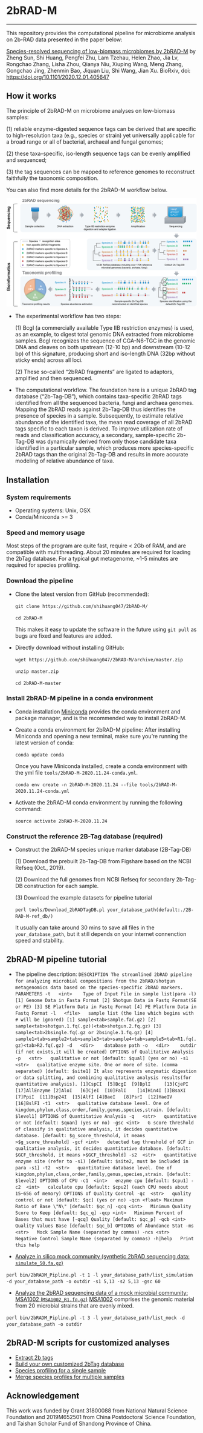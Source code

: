 # 2bRAD-M
----------------------------
This repository provides the computational pipeline for microbiome analysis on 2b-RAD data presented in the paper below:

[Species-resolved sequencing of low-biomass microbiomes by 2bRAD-M](https://www.biorxiv.org/content/10.1101/2020.12.01.405647v1) by Zheng Sun, Shi Huang, Pengfei Zhu, Lam Tzehau, Helen Zhao, Jia Lv, Rongchao Zhang, Lisha Zhou, Qianya Niu, Xiuping Wang, Meng Zhang, Gongchao Jing, Zhenmin Bao, Jiquan Liu, Shi Wang, Jian Xu. BioRxiv, doi: https://doi.org/10.1101/2020.12.01.405647

## How it works
 The principle of 2bRAD-M on microbiome analyses on low-biomass samples: 
 
 (1) reliable enzyme-digested sequence tags can be derived that are specific to high-resolution taxa (e.g., species or strain) yet universally applicable for a broad range or all of bacterial, archaeal and fungal genomes; 
 
 (2) these taxa-specific, iso-length sequence tags can be evenly amplified and sequenced;
 
 (3) the tag sequences can be mapped to reference genomes to reconstruct faithfully the taxonomic composition.
 
 You can also find more details for the 2bRAD-M workflow below. 
 
 ![workflow](2bRAD-M_workflow.png)
 
 * The experimental workflow has two steps: 
 
   (1) BcgI (a commercially available Type IIB restriction enzymes) is used, as an example, to digest total genomic DNA extracted from microbiome samples. BcgI recognizes the sequence of CGA-N6-TGC in the genomic DNA and cleaves on both upstream (12-10 bp) and downstream (10-12 bp) of this signature, producing short and iso-length DNA (32bp without sticky ends) across all loci. 
   
   (2) These so-called “2bRAD fragments” are ligated to adaptors, amplified and then sequenced. 
   
 * The computational workflow. The foundation here is a unique 2bRAD tag database (“2b-Tag-DB”), which contains taxa-specific 2bRAD tags identified from all the sequenced bacteria, fungi and archaea genomes. Mapping the 2bRAD reads against 2b-Tag-DB thus identifies the presence of species in a sample. Subsequently, to estimate relative abundance of the identified taxa, the mean read coverage of all 2bRAD tags specific to each taxon is derived. To improve utilization rate of reads and classification accuracy, a secondary, sample-specific 2b-Tag-DB was dynamically derived from only those candidate taxa identified in a particular sample, which produces more species-specific 2bRAD tags than the original 2b-Tag-DB and results in more accurate modeling of relative abundance of taxa.

## Installation
 ### System requirements
 * Operating systems: Unix, OSX
 * Conda/Miniconda >= 3
 ### Speed and memory usage
 Most steps of the program are quite fast, require < 2Gb of RAM, and are compatible with multithreading. About 20 minutes are required for loading the 2bTag     database. For a typical gut metagenome, ~1-5 minutes are required for species profiling.
 ### Download the pipeline
 * Clone the latest version from GitHub (recommended):  
 
   `git clone https://github.com/shihuang047/2bRAD-M/`
   
   `cd 2bRAD-M`
   
    This makes it easy to update the software in the future using `git pull` as bugs are fixed and features are added.
 * Directly download without installing GitHub:
 
   `wget https://github.com/shihuang047/2bRAD-M/archive/master.zip`
   
   `unzip master.zip`
   
   `cd 2bRAD-M-master`
   
 ### Install 2bRAD-M pipeline in a conda environment 
 * Conda installation
   [Miniconda](https://docs.conda.io/en/latest/miniconda.html) provides the conda environment and package manager, and is the recommended way to install 2bRAD-M. 
 * Create a conda environment for 2bRAD-M pipeline:
   After installing Miniconda and opening a new terminal, make sure you’re running the latest version of conda:
   
   `conda update conda`
   
   Once you have Miniconda installed, create a conda environment with the yml file ``tools/2bRAD-M-2020.11.24-conda.yml``.
   
   `conda env create -n 2bRAD-M-2020.11.24 --file tools/2bRAD-M-2020.11.24-conda.yml`
   
 * Activate the 2bRAD-M conda environment by running the following command:
 
   `source activate 2bRAD-M-2020.11.24`

 ### Construct the reference 2B-Tag database (required)
 * Construct the 2bRAD-M species unique marker database (2B-Tag-DB)
   
   (1) Download the prebuilt 2b-Tag-DB from Figshare based on the NCBI Refseq (Oct., 2019).
   
   (2) Download the full genomes from NCBI Refseq for secondary 2b-Tag-DB construction for each sample.
   
   (3) Download the example datasets for pipeline tutorial
 
    `perl tools/Download_2bRADTagDB.pl your_database_path(default:./2B-RAD-M-ref_db/)`
    
    It usually can take around 30 mins to save all files in the `your_database_path`, but it still depends on your internet connenction speed and stability.
 
## 2bRAD-M pipeline tutorial
   * The pipeline description:
   `
   DESCRIPTION
	  The streamlined 2bRAD pipeline for analyzing microbial compositions from the 2bRAD/shotgun metagenomics data based on the species-specific 2bRAD markers.
	  PARAMETERS
	    -t   <int>    Type of Input File in sample list(para -l)
	                  [1] Genome Data in Fasta Format
	                  [2] Shotgun Data in Fastq Format(SE or PE)
	                  [3] SE Platform Data in Fastq Format
	                  [4] PE Platform Data in Fastq Format
	    -l   <file>   sample list (the line which begins with # will be ignored)
	                  [1] sample<tab>sample.fa(.gz)
	                  [2] sample<tab>shotgun.1.fq(.gz)(<tab>shotgun.2.fq.gz)
	                  [3] sample<tab>2bsingle.fq(.gz or 2bsingle.1.fq.gz)
	                  [4] sample1<tab>sample2<tab>sample3<tab>sample4<tab>sample5<tab>R1.fq(.gz)<tab>R2.fq(.gz)
	    -d   <dir>    database path
	    -o   <dir>    outdir (if not exists,it will be created)
	  OPTIONS of Qualitative Analysis
	    -p   <str>   qualitative or not [default: $qual] (yes or no)
	    -s1  <str>   qualitative enzyme site. One or more of site. (comma separated) [default: $site1]
	                 It also represents enzymatic digestion or data splitting, and combining qualitative analysis results(for quantitative analysis).
	                 [1]CspCI  [5]BcgI  [9]BplI     [13]CjePI  [17]AllEnzyme
	                 [2]AloI   [6]CjeI  [10]FalI    [14]Hin4I
	                 [3]BsaXI  [7]PpiI  [11]Bsp24I  [15]AlfI
	                 [4]BaeI   [8]PsrI  [12]HaeIV   [16]BslFI
	    -t1  <str>   qualitative database level. One of kingdom,phylum,class,order,family,genus,species,strain. [default: $level1]
	  OPTIONS of Quantitative Analysis
	    -q   <str>   quantitative or not [default: $quan] (yes or no)
	    -gsc <int>   G score threshold of classify in qualitative analysis, it decides quantitative database. [default: $g_score_threshold, it means >$g_score_threshold]
	    -gcf <int>   detected tag threshold of GCF in qualitative analysis, it decides quantitative database. [default: $GCF_threshold, it means >$GCF_threshold]
	    -s2  <str>   quantitative enzyme site (refer to -s1) [default: $site2, must be included in para -s1]
	    -t2  <str>   quantitative database level. One of kingdom,phylum,class,order,family,genus,species,strain. [default: $level2]
	  OPTIONS of CPU
	    -c1  <int>   enzyme cpu [default: $cpu1]
	    -c2  <int>   calculate cpu [default: $cpu2] (each CPU needs about 15~65G of memory)
	  OPTIONS of Quality Control
	    -qc  <str>   quality control or not [default: $qc] (yes or no)
	    -qcn <float> Maximum Ratio of Base \"N\" [default: $qc_n]
	    -qcq <int>   Minimum Quality Score to Keep [default: $qc_q]
	    -qcp <int>   Minimum Percent of Bases that must have [-qcq] Quality [default: $qc_p]
	    -qcb <int>   Quality Values Base [default: $qc_b]
	  OPTIONS of Abundance Stat
	    -ms  <str>   Mock Sample Name (separated by commas)
	    -ncs <str>   Negative Control Sample Name (separated by commas)
	    -h|help   Print this help
   `
 
   * [Analyze in silico mock community (synthetic 2bRAD sequencing data: `simulate_50.fa.gz`)](docs/analyze_mock.md)
 
  `perl bin/2bRADM_Pipline.pl -t 1 -l your_database_path/list_simulation -d your_database_path -o outdir -s1 5,13 -s2 5,13 -gsc 60`

  * [Analyze the 2bRAD sequencing data of a mock microbial community: MSA1002 (`MSA1002_R1.fq.gz`)](docs/analyze_mock.md)
   [MSA1002](https://www.atcc.org/en/Global/Products/MSA-1002.aspx) comprises the genomic material from 20 microbial strains that are evenly mixed. 
 
  `perl bin/2bRADM_Pipline.pl -t 3 -l your_database_path/list_mock -d your_database_path -o outdir`
 
## 2bRAD-M scripts for customized analyses 
 * [Extract 2b tags](docs/extract_2b.md)
 * [Build your own customized 2bTag database](docs/build_db.md)
 * [Species profiling for a single sample](doc/profile_single_sample.md)
 * [Merge species profiles for multiple samples](doc/profile_single_sample.md)
 
## Acknowledgement

   This work was funded by Grant 31800088 from National Natural Science Foundation and 2019M652501 from China Postdoctoral Science Foundation, and Taishan Scholar Fund of Shandong Province of China. 

